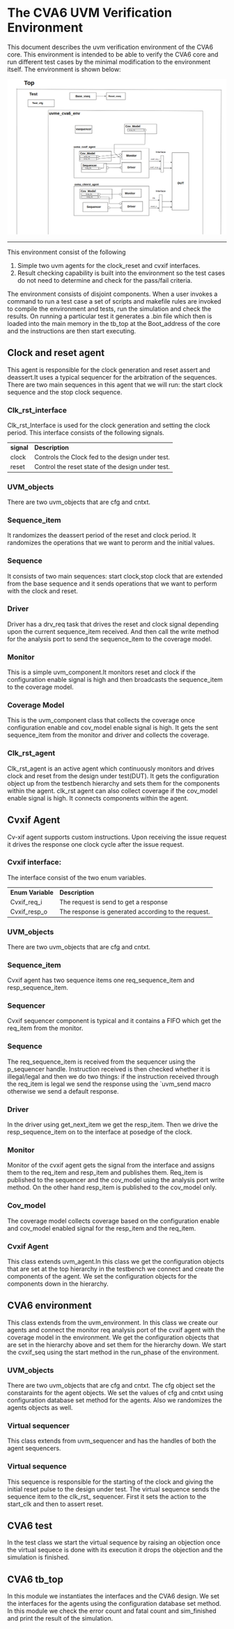 <!-- Output copied to clipboard! -->

<!-----

You have some errors, warnings, or alerts. If you are using reckless mode, turn it off to see inline alerts.
* ERRORs: 0
* WARNINGs: 0
* ALERTS: 1

Conversion time: 0.661 seconds.

Using this Markdown file:

1. Paste this output into your source file.
2. See the notes and action items below regarding this conversion run.
3. Check the rendered output (headings, lists, code blocks, tables) for proper
   formatting and use a linkchecker before you publish this page.

Conversion notes:

* Docs to Markdown version 1.0β34
* Thu Jan 05 2023 06:35:32 GMT-0800 (PST)
* Source doc: Verif_env Documentation CVA6 
* Tables are currently converted to HTML tables.
* This document has images: check for >>>>>  gd2md-html alert:  inline image link in generated source and store images to your server. NOTE: Images in exported zip file from Google Docs may not appear in  the same order as they do in your doc. Please check the images!

----->



# The CVA6 UVM Verification Environment

This document describes the uvm verification environment of the CVA6 core. This environment is intended to be able to verify the CVA6 core and run different test cases by the minimal modification to the environment itself.  The environment is shown below:


![alt_text](images/1.png "image_tooltip")

***

This environment consist of the following

1. Simple two uvm agents for the clock_reset and cvxif interfaces.
2. Result checking capability is built into the environment so the test cases do not need to determine and check for the pass/fail criteria.

The environment consists of disjoint components. When a user invokes a command to run a test case a set of scripts and makefile rules are invoked to compile the environment and tests, run the simulation and check the results. On running a particular test it generates a .bin file which then is loaded into the main memory in the tb_top at the Boot_address of the core and the instructions are then start executing.
 

## Clock and reset agent

This agent is responsible for the clock generation and reset assert and deassert.It uses a typical sequencer for the arbitration of the sequences. There are two main sequences in this agent that we will run: the start clock sequence and the stop clock sequence.

### Clk_rst_interface

Clk_rst_Interface is used for the clock generation and setting the clock period. This interface consists of the following signals.

<table>
  <tr>
   <td><strong>signal</strong>
   </td>
   <td><strong>Description</strong>
   </td>
  </tr>
  <tr>
   <td>clock
   </td>
   <td>Controls the Clock fed to the design under test.
   </td>
  </tr>
  <tr>
   <td>reset
   </td>
   <td>Control the reset state of the design under test.
   </td>
  </tr>
</table>

### UVM_objects
There are two uvm_objects that are cfg and cntxt.

### Sequence_item

 It randomizes the deassert period of the reset and clock period. It randomizes the operations that we want to perorm and the initial values.

### Sequence

 It consists of two main sequences: start clock,stop clock that are extended from the base sequence and it sends operations that we want to perform with the clock and reset.

### Driver

Driver has a drv_req task that drives the reset and clock signal depending upon the current sequence_item received. And then call the write method for the analysis port to send the sequence_item to the coverage model.

### Monitor

This is a simple uvm_component.It monitors reset and clock if the configuration enable signal is high and then broadcasts the sequence_item  to the coverage model.

### Coverage Model

This is the uvm_component class that collects the coverage once  configuration enable and cov_model enable signal is high. It gets the sent sequence_item from the monitor and driver and collects the coverage.

### Clk_rst_agent

Clk_rst_agent  is an active agent which continuously monitors and drives clock and reset from the design under test(DUT). It gets the configuration object up from the testbench hierarchy and sets them for the components within the agent. clk_rst agent can also collect coverage if the cov_model enable signal is high. It connects components within the agent.


## Cvxif Agent

Cv-xif agent supports custom instructions. Upon receiving the issue request it drives the response one clock cycle after the issue request.

### Cvxif interface:

The interface consist of the two enum variables.

<table>
  <tr>
   <td><strong>Enum Variable</strong>
   </td>
   <td><strong>Description</strong>
   </td>
  </tr>
  <tr>
   <td>Cvxif_req_i
   </td>
   <td>The request is send to get a response
   </td>
  </tr>
  <tr>
   <td>Cvxif_resp_o
   </td>
   <td>The response is generated according to the request.
   </td>
  </tr>
</table>

### UVM_objects
There are two uvm_objects that are cfg and cntxt.

### Sequence_item

Cvxif agent has two sequence items one req_sequence_item and resp_sequence_item.

### Sequencer

Cvxif sequencer component is typical and it contains a FIFO which get the req_item from the monitor.

### Sequence

The req_sequence_item is received from the sequencer using the p_sequencer handle. Instruction received is then checked whether it is illegal/legal and then we do two things: if the instruction received through the req_item is legal we send the response using the `uvm_send macro otherwise we send a default response.

### Driver
In the driver using get_next_item we get the resp_item. Then we drive the resp_sequence_item on to the interface at posedge of the clock.


### Monitor

Monitor of the cvxif agent gets the signal from the interface and assigns them to the req_item and resp_item and publishes them. Req_item is published to the sequencer and the cov_model using the analysis port write method. On the other hand resp_item is published to the cov_model only.


### Cov_model 

The coverage model collects coverage based on the configuration enable and cov_model enabled signal for the resp_item and the req_item.


### Cvxif Agent

This class extends uvm_agent.In this class we get the configuration objects that are set at the top hierarchy in the testbench we connect and create the components of the agent.  We set the configuration objects for the components down in the hierarchy.


## CVA6 environment

This class extends from the uvm_environment. In this class we create our agents and connect the monitor req analysis port of the cvxif agent with the coverage model in the environment. We get the configuration objects that are set in the hierarchy above and set them for the hierarchy down. We start the cvxif_seq using the start method in the run_phase of the environment.

### UVM_objects
There are two uvm_objects that are cfg and cntxt. The cfg object set the constaraints for the agent objects. We set the values of cfg and cntxt using configuration database set method for the agents. Also we randomizes the agents objects as well.

### Virtual sequencer
 This class extends from uvm_sequencer and has the handles of both the agent sequencers.

### Virtual sequence

 This sequence is responsible for the starting of the clock and giving the initial reset pulse to the design under test. The virtual sequence sends the sequence item to the clk_rst_ sequencer. First it sets the action to the start_clk and then to assert reset.

## CVA6 test
 In the test class we start the virtual sequence by raising an objection once the virtual sequece is done with its execution it drops the objection and the simulation is finished. 


## CVA6 tb_top
In this module we instantiates the interfaces and the CVA6 design. We set the interfaces for the agents using the configuration database set method. In this module we check the error count and fatal count and sim_finished and print the result of the simulation.


